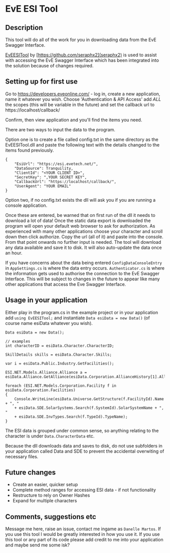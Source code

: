 # EvE ESI Tool

## Description

This tool will do all of the work for you in downloading data from the EvE Swagger Interface.

[EvEESITool](https://github.com/seraphx2/EvEESITool) by [https://github.com/seraphx2](seraphx2) is used to assist with accessing the EvE Swagger Interface which has been integrated into the solution because of changes required.

## Setting up for first use

Go to https://developers.eveonline.com/ - log in, create a new application, name it whatever you wish.
Choose 'Authentication & API Access' add *ALL* the scopes (this will be variable in the future) and set the callback url to https://localhost/callback/

Confirm, then view application and you'll find the items you need.

There are two ways to input the data to the program.

Option one is to create a file called config.txt in the same directory as the EvEESITool.dll and paste the following text with the details changed to the items found previously.

    {
        "EsiUrl": "https://esi.evetech.net/",
        "DataSource": Tranquility,
        "ClientId": "<YOUR CLIENT ID>",
        "SecretKey": ",YOUR SECRET KEY",
        "CallbackUrl": "https://localhost/callback/",
        "UserAgent": "YOUR EMAIL"
    }

Option two, if no config.txt exists the dll will ask you if you are running a console application.

Once these are entered, be warned that on first run of the dll it needs to download a lot of data!  Once the static data export is downloaded the program will open your default web browser to ask for authorization.  As experienced with many other applications choose your character and scroll down then click authorize.  Copy the url (all of it) and paste into the console.  From that point onwards no further input is needed.  The tool will download any data available and save it to disk.  It will also auto-update the data once an hour.

If you have concerns about the data being entered `ConfigDataConsoleEntry` in `AppSettings.cs` is where the data entry occurs.  `Authenticator.cs` is where the information gets used to authorise the connection to the EvE Swagger Interface.  This will be subject to changes in the future to appear like many other applications that access the Eve Swagger Interface.

## Usage in your application

Either play in the program.cs in the example project or in your application add `using EvEESITool;` and instantiate `Data esiData = new Data()` (of course name esiData whatever you wish).

    Data esiData = new Data();
    
    // examples
    int characterID = esiData.Character.CharacterID;
    
    SkillDetails skills = esiData.Character.Skills;
    
    var i = esiData.Public.Industry.GetFacilities();
    
    ESI.NET.Models.Alliance.Alliance a = esiData.Alliance.GetAlliance(esiData.Corporation.AllianceHistory[1].AllianceId);
    
    foreach (ESI.NET.Models.Corporation.Facility f in esiData.Corporation.Facilities)
    {
    	Console.WriteLine(esiData.Universe.GetStructure(f.FacilityId).Name + ", " 
    	+ esiData.SDE.SolarSystems.Search(f.SystemId).SolarSystemName + ", "
    	+ esiData.SDE.InvTypes.Search(f.TypeId).TypeName);
    }

The ESI data is grouped under common sense, so anything relating to the character is under `Data.CharacterData` etc.

Because the dll downloads data and saves to disk, do not use subfolders in your application called Data and SDE to prevent the accidental overwiting of necessary files.

## Future changes

- Create an easier, quicker setup
- Complete method ranges for accessing ESI data - if not functionality
- Restructure to rely on Owner Hashes
- Expand for multiple characters


## Comments, suggestions etc

Message me here, raise an issue, contact me ingame as `Danelle Martos`.  If you use this tool I would be greatly interested in how you use it.  If you use this tool or any part of its code please add credit to me into your application and maybe send me some isk?